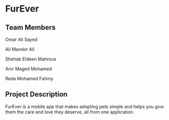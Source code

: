 # FurEver
## **Team Members**

Omar Ali Sayed

Ali Mandor Ali

Shehab Eldeen Mahrous 

Amr Maged Mohamed

Reda Mohamed Fahmy

## **Project Description**

FurEver is a mobile app that makes adopting pets simple and helps you give them the care and love they deserve, all from one application.
